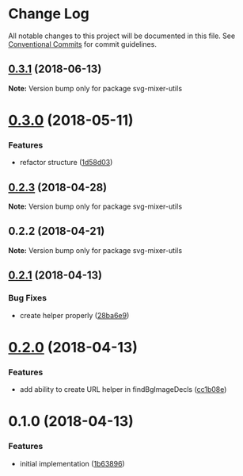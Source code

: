 # Change Log

All notable changes to this project will be documented in this file.
See [Conventional Commits](https://conventionalcommits.org) for commit guidelines.

<a name="0.3.1"></a>
## [0.3.1](https://github.com/kisenka/svg-mixer/packages/svg-mixer-utils/compare/svg-mixer-utils@0.3.0...svg-mixer-utils@0.3.1) (2018-06-13)




**Note:** Version bump only for package svg-mixer-utils

<a name="0.3.0"></a>
# [0.3.0](https://github.com/kisenka/svg-mixer/packages/svg-mixer-utils/compare/svg-mixer-utils@0.2.3...svg-mixer-utils@0.3.0) (2018-05-11)


### Features

* refactor structure ([1d58d03](https://github.com/kisenka/svg-mixer/packages/svg-mixer-utils/commit/1d58d03))




<a name="0.2.3"></a>
## [0.2.3](https://github.com/kisenka/svg-mixer/packages/svg-mixer-utils/compare/svg-mixer-utils@0.2.2...svg-mixer-utils@0.2.3) (2018-04-28)




**Note:** Version bump only for package svg-mixer-utils

<a name="0.2.2"></a>
## 0.2.2 (2018-04-21)




**Note:** Version bump only for package svg-mixer-utils

<a name="0.2.1"></a>
## [0.2.1](https://github.com/kisenka/svg-baker/packages/svg-baker-utils/compare/svg-baker-utils@0.2.0...svg-baker-utils@0.2.1) (2018-04-13)


### Bug Fixes

* create helper properly ([28ba6e9](https://github.com/kisenka/svg-baker/packages/svg-baker-utils/commit/28ba6e9))




<a name="0.2.0"></a>
# [0.2.0](https://github.com/kisenka/svg-baker/packages/svg-baker-utils/compare/svg-baker-utils@0.1.0...svg-baker-utils@0.2.0) (2018-04-13)


### Features

* add ability to create URL helper in findBgImageDecls ([cc1b08e](https://github.com/kisenka/svg-baker/packages/svg-baker-utils/commit/cc1b08e))




<a name="0.1.0"></a>
# 0.1.0 (2018-04-13)


### Features

* initial implementation ([1b63896](https://github.com/kisenka/svg-baker/packages/svg-baker-utils/commit/1b63896))
